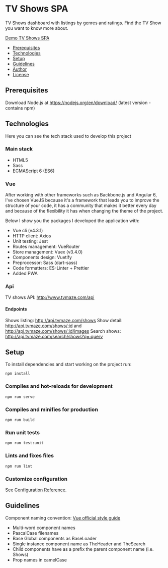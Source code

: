 # TV Shows SPA
TV Shows dashboard with listings by genres and ratings. Find the TV Show you want to know more about.

[Demo TV Shows SPA](https://tv-shows-spa.herokuapp.com/)


- [Prerequisites](#prerequisites)
- [Technologies](#technologies)
- [Setup](#setup)
- [Guidelines](#guidelines)
- [Author](#author)
- [License](#license)

## Prerequisites
Download Node.js at https://nodejs.org/en/download/ (latest version - contains npm)

## Technologies
Here you can see the tech stack used to develop this project

### Main stack
- HTML5
- Sass
- ECMAScript 6 (ES6)

### Vue
After working with other frameworks such as Backbone.js and Angular 6, I've chosen VueJS because it's a framework that leads you to improve the structure of your code, it has a community that makes it better every day and because of the flexibility it has when changing the theme of the project.

Below I show you the packages I developed the application with:

- Vue cli (v4.3.1)
- HTTP client: Axios
- Unit testing: Jest
- Routes management: VueRouter
- Store management: Vuex (v3.4.0)
- Components design: Vuetify
- Preprocessor: Sass (dart-sass)
- Code formatters: ES-Linter + Prettier
- Added PWA


### Api
TV shows API: http://www.tvmaze.com/api

#### Endpoints
Shows listing: http://api.tvmaze.com/shows
Show detail: http://api.tvmaze.com/shows/:id and http://api.tvmaze.com/shows/:id/images
Search shows: http://api.tvmaze.com/search/shows?q=:query

## Setup

To install dependencies and start working on the project run:
```
npm install
```

### Compiles and hot-reloads for development
```
npm run serve
```

### Compiles and minifies for production
```
npm run build
```

### Run unit tests
```
npm run test:unit
```

### Lints and fixes files
```
npm run lint
```

### Customize configuration
See [Configuration Reference](https://cli.vuejs.org/config/).

## Guidelines
Component naming convention: [Vue official style guide](https://vuejs.org/v2/style-guide)
- Multi-word component names
- PascalCase filenames
- Base Global components as BaseLoader
- Single instance component name as TheHeader and TheSearch
- Child components have as a prefix the parent component name (i.e. Shows)
- Prop names in camelCase